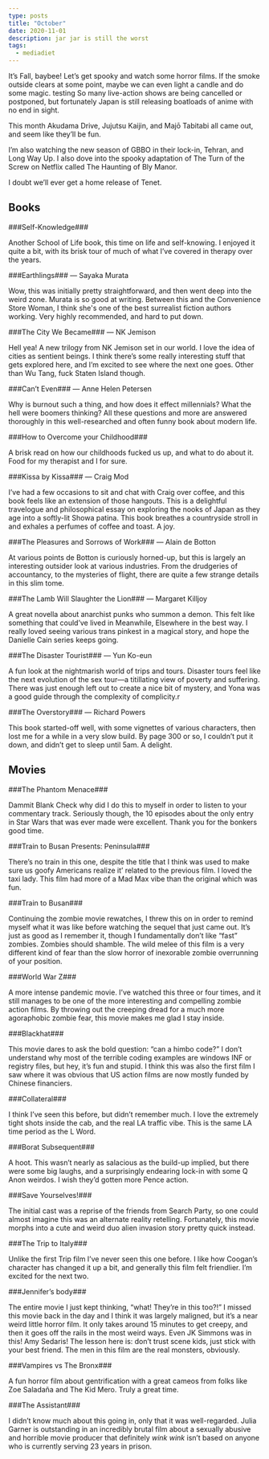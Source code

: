 ```yaml
---
type: posts
title: "October"
date: 2020-11-01
description: jar jar is still the worst
tags:
  - mediadiet
---
```


It’s Fall, baybee! Let’s get spooky and watch some horror films. If the smoke outside clears at some point, maybe we can even light a candle and do some magic.
testing
So many live-action shows are being cancelled or postponed, but fortunately Japan is still releasing boatloads of anime with no end in sight. 

This month Akudama Drive, Jujutsu Kaijin, and Majō Tabitabi all came out, and seem like they’ll be fun.

I’m also watching the new season of GBBO in their lock-in, Tehran, and Long Way Up. I also dove into the spooky adaptation of The Turn of the Screw on Netflix called The Haunting of Bly Manor.

I doubt we’ll ever get a home release of Tenet.

<!--more-->

## Books

###Self-Knowledge###

Another School of Life book, this time on life and self-knowing. I enjoyed it quite a bit, with its brisk tour of much of what I’ve covered in therapy over the years.

###Earthlings### — Sayaka Murata

Wow, this was initially pretty straightforward, and then went deep into the weird zone. Murata is so good at writing. Between this and the Convenience Store Woman, I think she's one of the best surrealist fiction authors working. Very highly recommended, and hard to put down.

###The City We Became### — NK Jemison

Hell yea! A new trilogy from NK Jemison set in our world. I love the idea of cities as sentient beings. I think there’s some really interesting stuff that gets explored here, and I’m excited to see where the next one goes. Other than Wu Tang, fuck Staten Island though.

###Can’t Even### — Anne Helen Petersen

Why is burnout such a thing, and how does it effect millennials? What the hell were boomers thinking? All these questions and more are answered thoroughly in this well-researched and often funny book about modern life.

###How to Overcome your Childhood###

A brisk read on how our childhoods fucked us up, and what to do about it. Food for my therapist and I for sure.

###Kissa by Kissa### — Craig Mod

I’ve had a few occasions to sit and chat with Craig over coffee, and this book feels like an extension of those hangouts. This is a delightful travelogue and philosophical essay on exploring the nooks of Japan as they age into a softly-lit Showa patina. This book breathes a countryside stroll in and exhales a perfumes of coffee and toast. A joy.

###The Pleasures and Sorrows of Work### — Alain de Botton

At various points de Botton is curiously horned-up, but this is largely an interesting outsider look at various industries. From the drudgeries of accountancy, to the mysteries of flight, there are quite a few strange details in this slim tome.

###The Lamb Will Slaughter the Lion### — Margaret Killjoy

A great novella about anarchist punks who summon a demon. This felt like something that could’ve lived in Meanwhile, Elsewhere in the best way. I really loved seeing various trans pinkest in a magical story, and hope the Danielle Cain series keeps going. 

###The Disaster Tourist### — Yun Ko-eun

A fun look at the nightmarish world of trips and tours. Disaster tours feel like the next evolution of the sex tour—a titillating view of poverty and suffering. There was just enough left out to create a nice bit of mystery, and Yona was a good guide through the complexity of complicity.r 

###The Overstory### — Richard Powers

This book started-off well, with some vignettes of various characters, then lost me for a while in a very slow build. By page 300 or so, I couldn’t put it down, and didn’t get to sleep until 5am. A delight.

## Movies

###The Phantom Menace###

Dammit Blank Check why did I do this to myself in order to listen to your commentary track. Seriously though, the 10 episodes about the only entry in Star Wars that was ever made were excellent. Thank you for the bonkers good time.

###Train to Busan Presents: Peninsula###

There’s no train in this one, despite the title that I think was used to make sure us goofy Americans realize it’ related to the previous film. I loved the taxi lady. This film had more of a Mad Max vibe than the original which was fun.

###Train to Busan###

Continuing the zombie movie rewatches, I threw this on in order to remind myself what it was like before watching the sequel that just came out. It’s just as good as I remember it, though I fundamentally don’t like “fast” zombies. Zombies should shamble. The wild melee of this film is a very different kind of fear than the slow horror of inexorable zombie overrunning of your position.

###World War Z###

A more intense pandemic movie. I’ve watched this three or four times, and it still manages to be one of the more interesting and compelling zombie action films. By throwing out the creeping dread for a much more agoraphobic zombie fear, this movie makes me glad I stay inside.

###Blackhat###

This movie dares to ask the bold question: “can a himbo code?”
I don’t understand why most of the terrible coding examples are windows INF or registry files, but hey, it’s fun and stupid. I think this was also the first film I saw where it was obvious that US action films are now mostly funded by Chinese financiers.  

###Collateral###

I think I’ve seen this before, but didn’t remember much. I love the extremely tight shots inside the cab, and the real LA traffic vibe. This is the same LA time period as the L Word.

###Borat Subsequent###

A hoot. This wasn’t nearly as salacious as the build-up implied, but there were some big laughs, and a surprisingly endearing lock-in with some Q Anon weirdos. I wish they’d gotten more Pence action.

###Save Yourselves!###

The initial cast was a reprise of the friends from Search Party, so one could almost imagine this was an alternate reality retelling. Fortunately, this movie morphs into a cute and weird duo alien invasion story pretty quick instead.

###The Trip to Italy### 

Unlike the first Trip film I’ve never seen this one before. I like how Coogan’s character has changed it up a bit, and generally this film felt friendlier. I’m excited for the next two.

###Jennifer’s body###

The entire movie I just kept thinking, “what! They’re in this too?!” I missed this movie back in the day and I think it was largely maligned, but it’s a near weird little horror film. It only takes around 15 minutes to get creepy, and then it goes off the rails in the most weird ways. Even JK Simmons was in this! Amy Sedaris! The lesson here is: don’t trust scene kids, just stick with your best friend. The men in this film are the real monsters, obviously.

###Vampires vs The Bronx###

A fun horror film about gentrification with a great cameos from folks like Zoe Saladaña and The Kid Mero. Truly a great time.

###The Assistant###

I didn’t know much about this going in, only that it was well-regarded. Julia Garner is outstanding in an incredibly brutal film about a sexually abusive and horrible movie producer that definitely *wink wink* isn’t based on anyone who is currently serving 23 years in prison.